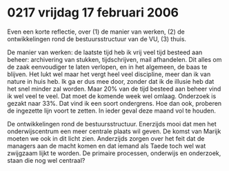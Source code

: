 # 0217 vrijdag 17 februari 2006
Even een korte reflectie, over (1) de manier van werken, (2) de ontwikkelingen rond de bestuursstructuur van de VU, (3) thuis.

De manier van werken: de laatste tijd heb ik vrij veel tijd besteed aan beheer: archivering van stukken, tijdschrijven, mail afhandelen. Dit alles om de zaak eenvoudiger te laten verlopen, en in het algemeen, de baas te blijven. Het lukt wel maar het vergt heel veel discipline, meer dan ik van nature in huis heb. Ik ga er dus mee door, zonder dat ik de illusie heb dat het snel minder zal worden. Maar 20% van de tijd besteed aan beheer vind ik wel veel te veel. Dat moet de komende week wel omlaag. Onderzoek is gezakt naar 33%. Dat vind ik een soort ondergrens. Hoe dan ook, proberen de ingezette lijn voort te zetten. In ieder geval deze maand vol te houden.

De ontwikkelingen rond de bestuursstructuur. Enerzijds mooi dat men het onderwijscentrum een meer centrale plaats wil geven. De komst van Marijk moeten we ook in dit licht zien. Anderzijds zorgen over het feit dat de managers aan de macht komen en dat iemand als Taede toch wel wat zwijgzaam lijkt te worden. De primaire processen, onderwijs en onderzoek, staan die nog wel centraal?